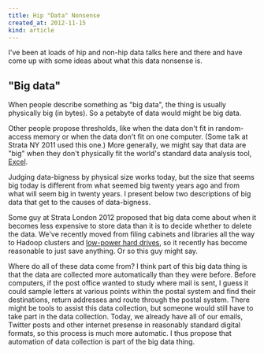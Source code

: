 ```yaml
---
title: Hip "Data" Nonsense
created_at: 2012-11-15
kind: article
---
```


I've been at loads of hip and non-hip data talks here and there and have come
up with some ideas about what this data nonsense is.

"Big data"
---
When people describe something as "big data", the thing is usually physically
big (in bytes). So a petabyte of data would might be big data.

Other people propose thresholds, like when the data don't fit in random-access
memory or when the data don't fit on one computer. (Some talk at Strata NY 2011
used this one.) More generally, we might say that data are "big" when they
don't physically fit the world's standard data analysis tool, [Excel](/!/excel/).

Judging data-bigness by physical size works today, but the size that seems big
today is different from what seemed big twenty years ago and from what will
seem big in twenty years. I present below two descriptions of big data that
get to the causes of data-bigness.

Some guy at Strata London 2012 proposed that big data come about when it
becomes less expensive to store data than it is to decide whether to delete
the data. We've recently moved from filing cabinets and libraries all the
way to Hadoop clusters and
[low-power hard drives](http://aws.amazon.com/glacier/), so it recently has
become reasonable to just save anything. Or so this guy might say.

Where do all of these data come from? I think part of this big data thing is
that the data are collected more automatically than they were before. Before
computers, if the post office wanted to study where mail is sent, I guess it
could sample letters at various points within the postal system and find their
destinations, return addresses and route through the postal system. There
might be tools to assist this data collection, but someone would still have
to take part in the data collection. Today, we already have all of our emails,
Twitter posts and other internet presense in reasonably standard digital
formats, so this process is much more automatic. I thus propose that automation
of data collection is part of the big data thing.
